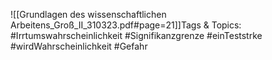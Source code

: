 
![[Grundlagen des wissenschaftlichen Arbeitens_Groß_II_310323.pdf#page=21]]Tags & Topics:
   #Irrtumswahrscheinlichkeit
   #Signifikanzgrenze
   #einTeststrke
   #wirdWahrscheinlichkeit
   #Gefahr